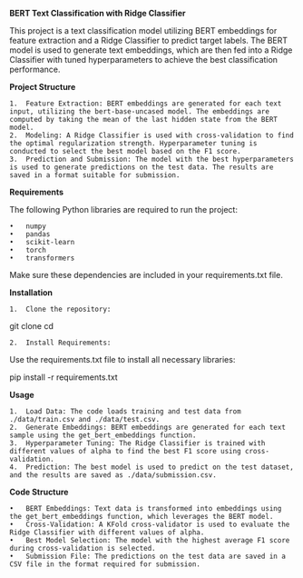 ****BERT Text Classification with Ridge Classifier****

This project is a text classification model utilizing BERT embeddings for feature extraction and a Ridge Classifier to predict target labels. The BERT model is used to generate text embeddings, which are then fed into a Ridge Classifier with tuned hyperparameters to achieve the best classification performance.

****Project Structure****

	1.	Feature Extraction: BERT embeddings are generated for each text input, utilizing the bert-base-uncased model. The embeddings are computed by taking the mean of the last hidden state from the BERT model.
	2.	Modeling: A Ridge Classifier is used with cross-validation to find the optimal regularization strength. Hyperparameter tuning is conducted to select the best model based on the F1 score.
	3.	Prediction and Submission: The model with the best hyperparameters is used to generate predictions on the test data. The results are saved in a format suitable for submission.

****Requirements****

The following Python libraries are required to run the project:

	•	numpy
	•	pandas
	•	scikit-learn
	•	torch
	•	transformers

Make sure these dependencies are included in your requirements.txt file.

****Installation****

	1.	Clone the repository:

git clone <repository-url>
cd <repository-folder>


	2.	Install Requirements:
Use the requirements.txt file to install all necessary libraries:

pip install -r requirements.txt


****Usage****

	1.	Load Data: The code loads training and test data from ./data/train.csv and ./data/test.csv.
	2.	Generate Embeddings: BERT embeddings are generated for each text sample using the get_bert_embeddings function.
	3.	Hyperparameter Tuning: The Ridge Classifier is trained with different values of alpha to find the best F1 score using cross-validation.
	4.	Prediction: The best model is used to predict on the test dataset, and the results are saved as ./data/submission.csv.

****Code Structure****

	•	BERT Embeddings: Text data is transformed into embeddings using the get_bert_embeddings function, which leverages the BERT model.
	•	Cross-Validation: A KFold cross-validator is used to evaluate the Ridge Classifier with different values of alpha.
	•	Best Model Selection: The model with the highest average F1 score during cross-validation is selected.
	•	Submission File: The predictions on the test data are saved in a CSV file in the format required for submission.
